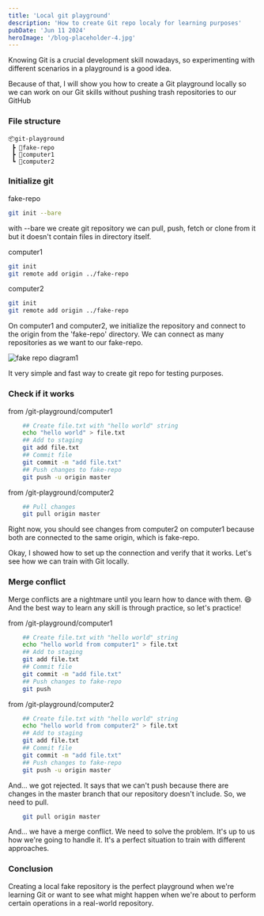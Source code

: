 ```yaml
---
title: 'Local git playground'
description: 'How to create Git repo localy for learning purposes'
pubDate: 'Jun 11 2024'
heroImage: '/blog-placeholder-4.jpg'
---
```


Knowing Git is a crucial development skill nowadays, so experimenting with different scenarios in a playground is a good idea.

Because of that, I will show you how to create a Git playground locally so we can work on our Git skills without pushing trash repositories to our GitHub

### File structure 

```
📦git-playground
 ┣ 📂fake-repo  
 ┣ 📂computer1  
 ┗ 📂computer2   
```

### Initialize git

fake-repo
```bash
git init --bare
```
with --bare we create git repository we can pull, push, fetch or clone from it but it doesn't contain files in directory itself.

computer1
```bash
git init
git remote add origin ../fake-repo
```

computer2
```bash
git init
git remote add origin ../fake-repo
```

On computer1 and computer2, we initialize the repository and connect to the origin from the 'fake-repo' directory. We can connect as many repositories as we want to our fake-repo. 

![fake repo diagram1](/blog/nginx-reverse-proxy/1.png)

It very simple and fast way to create git repo for testing purposes. 

### Check if it works

from /git-playground/computer1
```bash
	## Create file.txt with "hello world" string
	echo "hello world" > file.txt
	## Add to staging
	git add file.txt
	## Commit file
	git commit -m "add file.txt"
	## Push changes to fake-repo
	git push -u origin master
```

from /git-playground/computer2

```bash
	## Pull changes
	git pull origin master
```

Right now, you should see changes from computer2 on computer1 because both are connected to the same origin, which is fake-repo.

Okay, I showed how to set up the connection and verify that it works. Let's see how we can train with Git locally.

### Merge conflict
Merge conflicts are a nightmare until you learn how to dance with them. 😄 And the best way to learn any skill is through practice, so let's practice!

from /git-playground/computer1
```bash
	## Create file.txt with "hello world" string
	echo "hello world from computer1" > file.txt
	## Add to staging
	git add file.txt
	## Commit file
	git commit -m "add file.txt"
	## Push changes to fake-repo
	git push
```


from /git-playground/computer2
```bash
	## Create file.txt with "hello world" string
	echo "hello world from computer2" > file.txt
	## Add to staging
	git add file.txt
	## Commit file
	git commit -m "add file.txt"
	## Push changes to fake-repo
	git push -u origin master
```

And... we got rejected. It says that we can't push because there are changes in the master branch that our repository doesn't include. So, we need to pull.

```bash
	git pull origin master
```

And... we have a merge conflict. 
We need to solve the problem. It's up to us how we're going to handle it. It's a perfect situation to train with different approaches.

### Conclusion
Creating a local fake repository is the perfect playground when we're learning Git or want to see what might happen when we're about to perform certain operations in a real-world repository.
